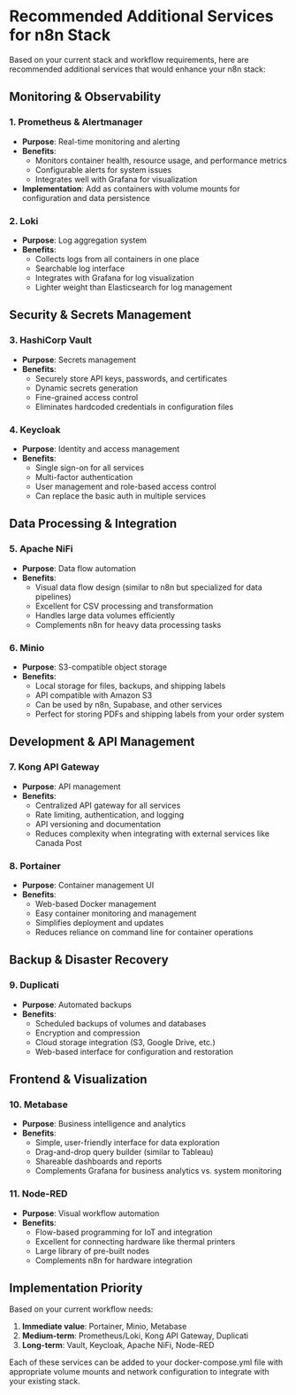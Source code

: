 # Recommended Additional Services for n8n Stack

Based on your current stack and workflow requirements, here are recommended additional services that would enhance your n8n stack:

## Monitoring & Observability

### 1. Prometheus & Alertmanager
- **Purpose**: Real-time monitoring and alerting
- **Benefits**: 
  - Monitors container health, resource usage, and performance metrics
  - Configurable alerts for system issues
  - Integrates well with Grafana for visualization
- **Implementation**: Add as containers with volume mounts for configuration and data persistence

### 2. Loki
- **Purpose**: Log aggregation system
- **Benefits**:
  - Collects logs from all containers in one place
  - Searchable log interface
  - Integrates with Grafana for log visualization
  - Lighter weight than Elasticsearch for log management

## Security & Secrets Management

### 3. HashiCorp Vault
- **Purpose**: Secrets management
- **Benefits**:
  - Securely store API keys, passwords, and certificates
  - Dynamic secrets generation
  - Fine-grained access control
  - Eliminates hardcoded credentials in configuration files

### 4. Keycloak
- **Purpose**: Identity and access management
- **Benefits**:
  - Single sign-on for all services
  - Multi-factor authentication
  - User management and role-based access control
  - Can replace the basic auth in multiple services

## Data Processing & Integration

### 5. Apache NiFi
- **Purpose**: Data flow automation
- **Benefits**:
  - Visual data flow design (similar to n8n but specialized for data pipelines)
  - Excellent for CSV processing and transformation
  - Handles large data volumes efficiently
  - Complements n8n for heavy data processing tasks

### 6. Minio
- **Purpose**: S3-compatible object storage
- **Benefits**:
  - Local storage for files, backups, and shipping labels
  - API compatible with Amazon S3
  - Can be used by n8n, Supabase, and other services
  - Perfect for storing PDFs and shipping labels from your order system

## Development & API Management

### 7. Kong API Gateway
- **Purpose**: API management
- **Benefits**:
  - Centralized API gateway for all services
  - Rate limiting, authentication, and logging
  - API versioning and documentation
  - Reduces complexity when integrating with external services like Canada Post

### 8. Portainer
- **Purpose**: Container management UI
- **Benefits**:
  - Web-based Docker management
  - Easy container monitoring and management
  - Simplifies deployment and updates
  - Reduces reliance on command line for container operations

## Backup & Disaster Recovery

### 9. Duplicati
- **Purpose**: Automated backups
- **Benefits**:
  - Scheduled backups of volumes and databases
  - Encryption and compression
  - Cloud storage integration (S3, Google Drive, etc.)
  - Web-based interface for configuration and restoration

## Frontend & Visualization

### 10. Metabase
- **Purpose**: Business intelligence and analytics
- **Benefits**:
  - Simple, user-friendly interface for data exploration
  - Drag-and-drop query builder (similar to Tableau)
  - Shareable dashboards and reports
  - Complements Grafana for business analytics vs. system monitoring

### 11. Node-RED
- **Purpose**: Visual workflow automation
- **Benefits**:
  - Flow-based programming for IoT and integration
  - Excellent for connecting hardware like thermal printers
  - Large library of pre-built nodes
  - Complements n8n for hardware integration

## Implementation Priority

Based on your current workflow needs:

1. **Immediate value**: Portainer, Minio, Metabase
2. **Medium-term**: Prometheus/Loki, Kong API Gateway, Duplicati
3. **Long-term**: Vault, Keycloak, Apache NiFi, Node-RED

Each of these services can be added to your docker-compose.yml file with appropriate volume mounts and network configuration to integrate with your existing stack.

